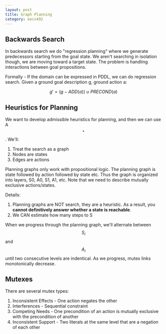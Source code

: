 ```yaml
---
layout: post
title: Graph Planning 
category: eecs492
---
```

## Backwards Search
In backwards search we do "regression planning" where we generate predecessors starting from the goal state. We aren't searching in isolation though, we are moving toward a target state. The problem is handling interactions between goal propositions.

Formally - If the domain can be expressed in PDDL, we can do regression search. Given a ground goal description g, ground action a:

$$ g' = (g - ADD(a)) \cup PRECOND(a) $$

## Heuristics for Planning
We want to develop admissible heuristics for planning, and then we can use A$$^\ast$$. We'll:

1. Treat the search as a graph
2. Nodes are states
3. Edges are actions

Planning graphs only work with propositional logic. The planning graph is state followed by action followed by state etc. Thus the graph is organized into layers, S0, A0, S1, A1, etc. Note that we need to describe mutually exclusive actions/states.  

Details:

1. Planning graphs are NOT search, they are a heuristic. As a result, you **cannot definitively answer whether a state is reachable**.
2. We CAN estimate how many steps to S

When we progress through the planning graph, we'll alternate between $$S_i$$ and $$A_i$$ until two consecutive levels are indentical. As we progress, mutex links monotonically decrease. 

## Mutexes
There are several mutex types:

1. Inconsistent Effects - One action negates the other
2. Interferences - Sequential constraint
3. Competing Needs - One precondition of an action is mutually exclusive with the precondition of another
4. Inconsistent Support - Two literals at the same level that are a negation of each other
